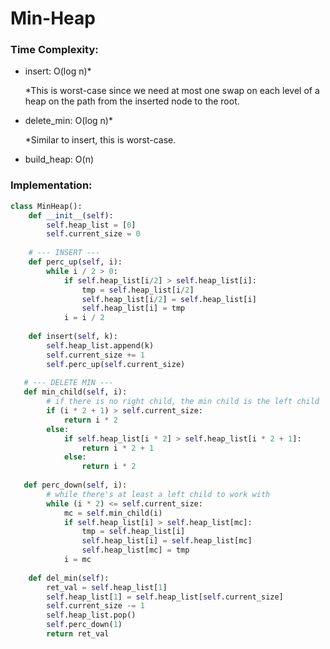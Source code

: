 # Min-Heap

### Time Complexity:

- insert: O(log n)*

    *This is worst-case since we need at most one swap on each level of a heap on the path from the inserted node to the root.

- delete_min: O(log n)*

    *Similar to insert, this is worst-case.

- build_heap: O(n)

### Implementation:
```python
class MinHeap():
    def __init__(self):
        self.heap_list = [0]
        self.current_size = 0
    
    # --- INSERT --- 
    def perc_up(self, i):
        while i / 2 > 0:
            if self.heap_list[i/2] > self.heap_list[i]:
                tmp = self.heap_list[i/2]
                self.heap_list[i/2] = self.heap_list[i]
                self.heap_list[i] = tmp
            i = i / 2
    
    def insert(self, k):
        self.heap_list.append(k)
        self.current_size += 1
        self.perc_up(self.current_size)
        
   # --- DELETE MIN ---
   def min_child(self, i):
        # if there is no right child, the min child is the left child
        if (i * 2 + 1) > self.current_size:
            return i * 2
        else:
            if self.heap_list[i * 2] > self.heap_list[i * 2 + 1]:
                return i * 2 + 1
            else:
                return i * 2
   
   def perc_down(self, i):
        # while there's at least a left child to work with
        while (i * 2) <= self.current_size:
            mc = self.min_child(i)
            if self.heap_list[i] > self.heap_list[mc]:
                tmp = self.heap_list[i]
                self.heap_list[i] = self.heap_list[mc]
                self.heap_list[mc] = tmp
            i = mc
    
    def del_min(self):
        ret_val = self.heap_list[1]
        self.heap_list[1] = self.heap_list[self.current_size]
        self.current_size -= 1
        self.heap_list.pop()
        self.perc_down(1)
        return ret_val
    
   
```

